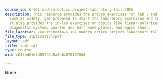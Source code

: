 ```yaml
---
course_id: 6-161-modern-optics-project-laboratory-fall-2005
description: This resource provides the prelab exercises for lab 1 and contains topics
  such as safety, get prepared to start the laboratory exercises and telescope design.
  It also provides the in-lab exercises on topics like linear polarizer, two-polarizer
  diagnostic system, quarter and half wave plates, and magic sheet.
file_location: /coursemedia/6-161-modern-optics-project-laboratory-fall-2005/c015ed67efd09742d8a4a6a0701578d4_lab1.pdf
file_type: application/pdf
layout: pdf
title: lab1.pdf
type: course
uid: c015ed67efd09742d8a4a6a0701578d4

---
```

None